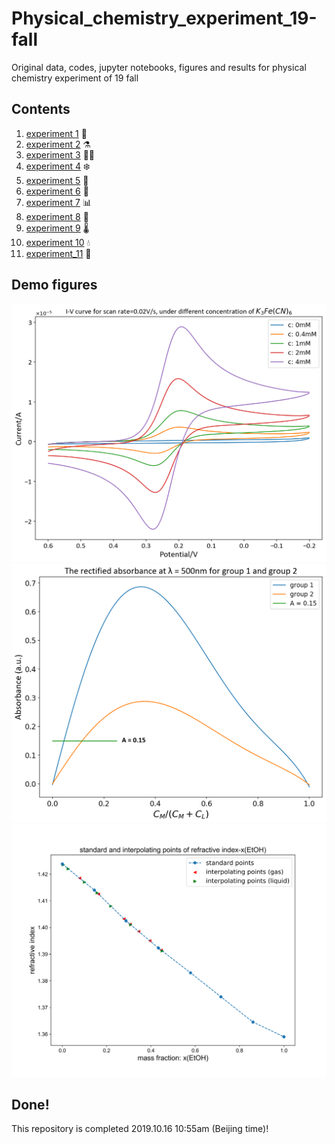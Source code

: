 # Physical_chemistry_experiment_19-fall
Original data, codes, jupyter notebooks, figures and results for physical chemistry experiment of 19 fall

## Contents
1. [experiment 1](experiment_1/figure_and_result.md) 🧪
2. [experiment 2](experiment_2/figures_and_results.pdf) ⚗️
3. [experiment 3](experiment_3/figures_and_results.pdf) 👨‍🔬
4. [experiment 4](experiment_4/figures_and_results.pdf) ❄️
5. [experiment 5](experiment_5/figures_and_results.pdf) 🥼
6. [experiment 6](experiment_6/results.pdf) 🔋
7. [experiment 7](experiment_7/figures.pdf) 󠁁📊
8. [experiment 8](experiment_8/figures_and_results.pdf) 🍬
9. [experiment 9](experiment_9/figures_and_results.pdf) 🌡️
10. [experiment 10](experiment_10/figures_and_results.pdf) 💧
11. [experiment_11](experiment_11/figures_and_results.pdf) 🔬




## Demo figures
![demo1](experiment_7/figures/I-V_diff_c.png)
![demo2](experiment_5/figures/Rectified_A.png)
![demo3](experiment_3/figures/standard_and_interpolate.png)


## Done!
This repository is completed 2019.10.16 10:55am (Beijing time)!
